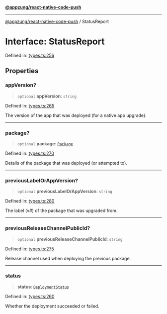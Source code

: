 [**@appzung/react-native-code-push**](../README.md)

---

[@appzung/react-native-code-push](../README.md) / StatusReport

# Interface: StatusReport

Defined in: [types.ts:256](https://github.com/AppZung/react-native-code-push/blob/5f900017beec34f1e037ac881585c7f5fb00d5dd/src/types.ts#L256)

## Properties

### appVersion?

> `optional` **appVersion**: `string`

Defined in: [types.ts:265](https://github.com/AppZung/react-native-code-push/blob/5f900017beec34f1e037ac881585c7f5fb00d5dd/src/types.ts#L265)

The version of the app that was deployed (for a native app upgrade).

---

### package?

> `optional` **package**: [`Package`](Package.md)

Defined in: [types.ts:270](https://github.com/AppZung/react-native-code-push/blob/5f900017beec34f1e037ac881585c7f5fb00d5dd/src/types.ts#L270)

Details of the package that was deployed (or attempted to).

---

### previousLabelOrAppVersion?

> `optional` **previousLabelOrAppVersion**: `string`

Defined in: [types.ts:280](https://github.com/AppZung/react-native-code-push/blob/5f900017beec34f1e037ac881585c7f5fb00d5dd/src/types.ts#L280)

The label (v#) of the package that was upgraded from.

---

### previousReleaseChannelPublicId?

> `optional` **previousReleaseChannelPublicId**: `string`

Defined in: [types.ts:275](https://github.com/AppZung/react-native-code-push/blob/5f900017beec34f1e037ac881585c7f5fb00d5dd/src/types.ts#L275)

Release channel used when deploying the previous package.

---

### status

> **status**: [`DeploymentStatus`](../enumerations/DeploymentStatus.md)

Defined in: [types.ts:260](https://github.com/AppZung/react-native-code-push/blob/5f900017beec34f1e037ac881585c7f5fb00d5dd/src/types.ts#L260)

Whether the deployment succeeded or failed.
